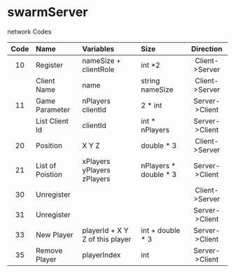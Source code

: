 # swarmServer


network Codes


| Code  | Name  | Variables | Size | Direction| 
| :------------: |:---------------|:-----| :---------| :---------:|
| 10      | Register |  nameSize + clientRole | int *2 | Client->Server|
|       | Client Name        |   name |string nameSize | Client->Server|
| 11      | Game Parameter |  nPlayers clientId | 2 * int | Server->Client|
|       | List Client Id        |   clientId | int * nPlayers | Server->Client|
| 20      | Position |  X Y Z | double * 3 | Client->Server|
| 21      | List of Poistion |  xPlayers yPlayers zPlayers | nPlayers * double * 3  | Server->Client|
| 30      | Unregister |   |  | Client->Server|
| 31      | Unregister |   |  | Server->Client|
| 33      | New Player |  playerId + X Y Z of this player |  int + double * 3| Server->Client|
| 35      | Remove Player | playerIndex  |  int | Server->Client|

